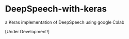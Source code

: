 # DeepSpeech-with-keras
a Keras implementation of DeepSpeech using google Colab

[Under Development!]
